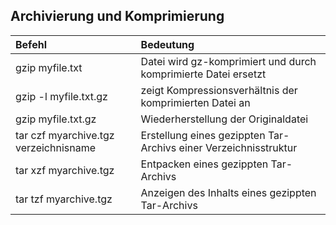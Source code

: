 ## Archivierung und Komprimierung

| Befehl | Bedeutung |
| :--- | :--- |
| gzip myfile.txt | Datei wird gz-komprimiert und durch komprimierte Datei ersetzt |
| gzip -l myfile.txt.gz | zeigt Kompressionsverhältnis der komprimierten Datei an |
| gzip myfile.txt.gz | Wiederherstellung der Originaldatei |
| tar czf myarchive.tgz verzeichnisname | Erstellung eines gezippten Tar-Archivs einer Verzeichnisstruktur |
| tar xzf myarchive.tgz | Entpacken eines gezippten Tar-Archivs |
| tar tzf myarchive.tgz | Anzeigen des Inhalts eines gezippten Tar-Archivs |



